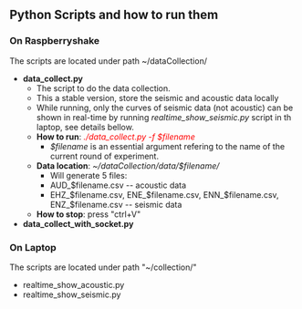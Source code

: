 ## Python Scripts and how to run them
### On Raspberryshake
The scripts are located under path ~/dataCollection/
- **data_collect.py**
  - The script to do the data collection.
  - This a stable version, store the seismic and acoustic data locally
  - While running, only the curves of seismic data (not acoustic) can be shown in real-time by running *realtime_show_seismic.py* script in th laptop, see details bellow.
  - **How to run**: <font color=red> *./data_collect.py -f $filename* </font>
    -  *$filename* is an essential argument refering to the name of the current round of experiment.
  - **Data location**: *~/dataCollection/data/$filename/*
    -  Will generate 5 files: 
      -  AUD_$filename.csv -- acoustic data
      -  EHZ_$filename.csv, ENE_$filename.csv, ENN_$filename.csv, ENZ_$filename.csv -- seismic data
  -  **How to stop**: press "ctrl+V"
- **data_collect_with_socket.py**

### On Laptop
The scripts are located under path "~/collection/"
- realtime_show_acoustic.py
- realtime_show_seismic.py


